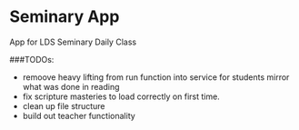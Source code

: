 # Seminary App
App for LDS Seminary Daily Class

###TODOs:
  + remoove heavy lifting from run function into service for students mirror what was done in reading
  + fix scripture masteries to load correctly on first time.
  + clean up file structure
  + build out teacher functionality
